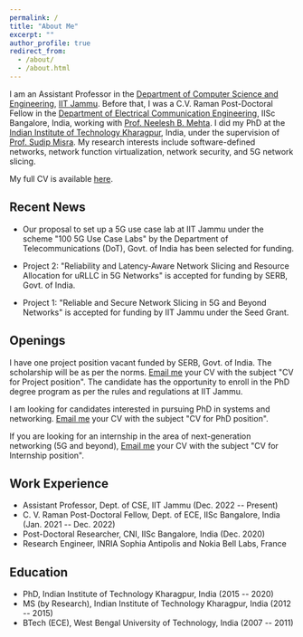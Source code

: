 ```yaml
---
permalink: /
title: "About Me"
excerpt: ""
author_profile: true
redirect_from: 
  - /about/
  - /about.html
---
```


I am an Assistant Professor in the [Department of Computer Science and Engineering](https://www.iitjammu.ac.in/computer_science_engineering), [IIT Jammu](https://www.iitjammu.ac.in/). Before that, I was a C.V. Raman Post-Doctoral Fellow in the [Department of Electrical Communication Engineering](https://ece.iisc.ac.in/), IISc Bangalore, India, working with [Prof. Neelesh B. Mehta](https://ece.iisc.ac.in/~nextgenwrl/Neelesh.html). I did my PhD at the [Indian Institute of Technology Kharagpur](http://www.iitkgp.ac.in/), India, under the supervision of [Prof. Sudip Misra](https://cse.iitkgp.ac.in/~smisra/). My research interests include software-defined networks, network function virtualization, network security, and 5G network slicing.

My full CV is available [here](https://samareshbera.github.io/files/Samaresh_Bera_CV.pdf).


Recent News
----------
* Our proposal to set up a 5G use case lab at IIT Jammu under the scheme "100 5G Use Case Labs" by the Department of Telecommunications (DoT), Govt. of India has been selected for funding.
  
* Project 2: "Reliability and Latency-Aware Network Slicing and Resource Allocation for uRLLC in 5G Networks" is accepted for funding by SERB, Govt. of India.
  
* Project 1: "Reliable and Secure Network Slicing in 5G and Beyond Networks" is accepted for funding by IIT Jammu under the Seed Grant.


Openings
----------
I have one project position vacant funded by SERB, Govt. of India. The scholarship will be as per the norms. [Email me](samaresh.bera@iitjammu.ac.in) your CV with the subject "CV for Project position". The candidate has the opportunity to enroll in the PhD degree program as per the rules and regulations at IIT Jammu.

I am looking for candidates interested in pursuing PhD in systems and networking. [Email me](samaresh.bera@iitjammu.ac.in) your CV with the subject "CV for PhD position".

If you are looking for an internship in the area of next-generation networking (5G and beyond), [Email me](samaresh.bera@iitjammu.ac.in) your CV with the subject "CV for Internship position".

Work Experience
----------
* Assistant Professor, Dept. of CSE, IIT Jammu (Dec. 2022 -- Present)
* C. V. Raman Post-Doctoral Fellow, Dept. of ECE, IISc Bangalore, India (Jan. 2021 -- Dec. 2022)
* Post-Doctoral Researcher, CNI, IISc Bangalore, India (Dec. 2020)
* Research Engineer, INRIA Sophia Antipolis and Nokia Bell Labs, France

Education
---------
* PhD, Indian Institute of Technology Kharagpur, India (2015 -- 2020)
* MS (by Research), Indian Institute of Technology Kharagpur, India (2012 -- 2015)
* BTech (ECE), West Bengal University of Technology, India (2007 -- 2011)

